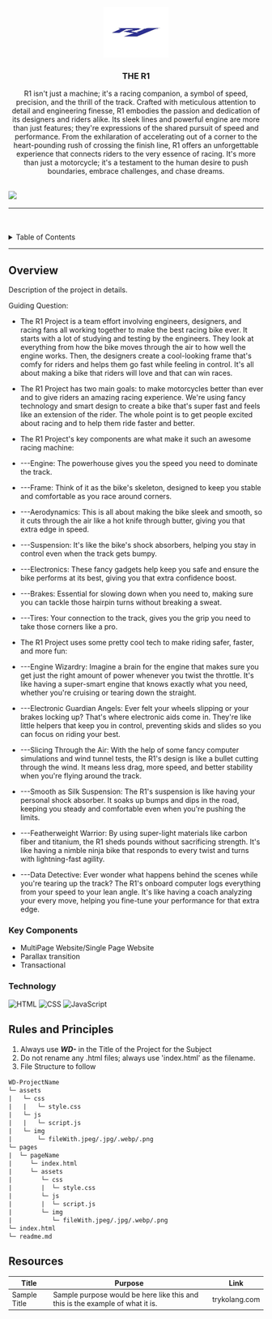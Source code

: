 <a name="readme-top"/>

<br/>

<br />
<div align="center">
  <a href="https://github.com/zyx-0314/">
  <!-- TODO: If you want to add logo or banner you can add it here -->
    <img src="./assets/img/yamaha-r1-logo-vector-11574209521jqcj8vx91a-removebg-preview.png" alt="Nyebe" width="130" height="100">
  </a>
<!-- TODO: Change Title to the name of the title of your Project -->
  <h3 align="center">THE R1</h3>
</div>
<!-- TODO: Make a short description -->
<div align="center">
  R1 isn't just a machine; it's a racing companion, a symbol of speed, precision, and the thrill of the track. Crafted with meticulous attention to detail and engineering finesse, R1 embodies the passion and dedication of its designers and riders alike. Its sleek lines and powerful engine are more than just features; they're expressions of the shared pursuit of speed and performance. From the exhilaration of accelerating out of a corner to the heart-pounding rush of crossing the finish line, R1 offers an unforgettable experience that connects riders to the very essence of racing. It's more than just a motorcycle; it's a testament to the human desire to push boundaries, embrace challenges, and chase dreams.
</div>

<br />

<!-- TODO: Change the zyx-0314 into your github username  -->
<!-- TODO: Change the WD-Template-Project into the same name of your folder -->
![](https://visit-counter.vercel.app/counter.png?page=urfavbatman/WD-MyWebsite)

---

<br />
<br />

<!-- TODO: If you want to add more layers for your readme -->
<details>
  <summary>Table of Contents</summary>
  <ol>
    <li>
      <a href="#overview">Overview</a>
      <ol>
        <li>
          <a href="#key-components">Key Components</a>
        </li>
        <li>
          <a href="#technology">Technology</a>
        </li>
      </ol>
    </li>
    <li>
      <a href="#rules-and-principles">Rules and Principles</a>
    </li>
    <li>
      <a href="#resources">Resources</a>
    </li>
  </ol>
</details>

---

## Overview

<!-- TODO: To be changed -->
<!-- The following are just sample -->
Description of the project in details.

Guiding Question:
- The R1 Project is a team effort involving engineers, designers, and racing fans all working together to make the best racing bike ever. It starts with a lot of studying and testing by the engineers. They look at everything from how the bike moves through the air to how well the engine works. Then, the designers create a cool-looking frame that's comfy for riders and helps them go fast while feeling in control. It's all about making a bike that riders will love and that can win races.

- The R1 Project has two main goals: to make motorcycles better than ever and to give riders an amazing racing experience. We're using fancy technology and smart design to create a bike that's super fast and feels like an extension of the rider. The whole point is to get people excited about racing and to help them ride faster and better.

- The R1 Project's key components are what make it such an awesome racing machine:
-   ---Engine: The powerhouse gives you the speed you need to dominate the track.
-   ---Frame: Think of it as the bike's skeleton, designed to keep you stable and comfortable as you race around corners.
-   ---Aerodynamics: This is all about making the bike sleek and smooth, so it cuts through the air like a hot knife through butter, giving you that extra edge in speed.
-   ---Suspension: It's like the bike's shock absorbers, helping you stay in control even when the track gets bumpy.
-   ---Electronics: These fancy gadgets help keep you safe and ensure the bike performs at its best, giving you that extra confidence boost.
-   ---Brakes: Essential for slowing down when you need to, making sure you can tackle those hairpin turns without breaking a sweat.
-   ---Tires: Your connection to the track, gives you the grip you need to take those corners like a pro.
- The R1 Project uses some pretty cool tech to make riding safer, faster, and more fun:
-   ---Engine Wizardry: Imagine a brain for the engine that makes sure you get just the right amount of power whenever you twist the throttle. It's like having a super-smart engine that knows exactly what you need, whether you're cruising or tearing down the straight.
-   ---Electronic Guardian Angels: Ever felt your wheels slipping or your brakes locking up? That's where electronic aids come in. They're like little helpers that keep you in control, preventing skids and slides so you can focus on riding your best.
-   ---Slicing Through the Air: With the help of some fancy computer simulations and wind tunnel tests, the R1's design is like a bullet cutting through the wind. It means less drag, more speed, and better stability when you're flying around the track.
-   ---Smooth as Silk Suspension: The R1's suspension is like having your personal shock absorber. It soaks up bumps and dips in the road, keeping you steady and comfortable even when you're pushing the limits.
-   ---Featherweight Warrior: By using super-light materials like carbon fiber and titanium, the R1 sheds pounds without sacrificing strength. It's like having a nimble ninja bike that responds to every twist and turns with lightning-fast agility.
-   ---Data Detective: Ever wonder what happens behind the scenes while you're tearing up the track? The R1's onboard computer logs everything from your speed to your lean angle. It's like having a coach analyzing your every move, helping you fine-tune your performance for that extra edge.

### Key Components
<!-- TODO: List of Key Components -->
<!-- The following are just sample -->
- MultiPage Website/Single Page Website
- Parallax transition
- Transactional

### Technology
<!-- TODO: List of Technology Used -->
![HTML](https://img.shields.io/badge/HTML-E34F26?style=for-the-badge&logo=html5&logoColor=white)
![CSS](https://img.shields.io/badge/CSS-1572B6?style=for-the-badge&logo=css3&logoColor=white)
![JavaScript](https://img.shields.io/badge/JavaScript-F7DF1E?style=for-the-badge&logo=javascript&logoColor=white)

## Rules and Principles
1. Always use ***WD-*** in the Title of the Project for the Subject
2. Do not rename any .html files; always use 'index.html' as the filename.
3. File Structure to follow

```
WD-ProjectName
└─ assets
|   └─ css
|   |   └─ style.css
|   └─ js
|   |   └─ script.js
|   └─ img
|       └─ fileWith.jpeg/.jpg/.webp/.png
└─ pages
|  └─ pageName
|     └─ index.html
|     └─ assets
|        └─ css
|        |  └─ style.css
|        └─ js
|        |  └─ script.js
|        └─ img
|           └─ fileWith.jpeg/.jpg/.webp/.png
└─ index.html
└─ readme.md
```

## Resources

<!-- TODO: Add References -->
| Title | Purpose | Link |
|-|-|-|
| Sample Title | Sample purpose would be here like this and this is the example of what it is. | trykolang.com |
